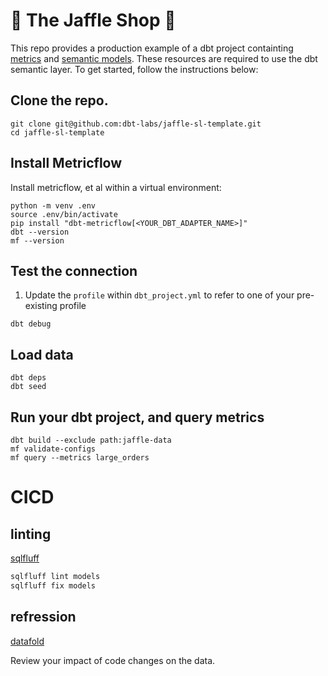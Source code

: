 # 🥪 The Jaffle Shop 🦘
This repo provides a production example of a dbt project containting [metrics](https://docs.getdbt.com/docs/build/metrics-overview) and [semantic models](https://docs.getdbt.com/docs/build/semantic-models). These resources are required to use the dbt semantic layer. To get started, follow the instructions below: 

## Clone the repo.

```shell
git clone git@github.com:dbt-labs/jaffle-sl-template.git
cd jaffle-sl-template
```

## Install Metricflow

Install metricflow, et al within a virtual environment:
```shell
python -m venv .env
source .env/bin/activate
pip install "dbt-metricflow[<YOUR_DBT_ADAPTER_NAME>]"
dbt --version
mf --version
```

## Test the connection
1. Update the `profile` within `dbt_project.yml` to refer to one of your pre-existing profile

```shell
dbt debug
```

## Load data

```shell
dbt deps
dbt seed
```

## Run your dbt project, and query metrics

```shell
dbt build --exclude path:jaffle-data
mf validate-configs
mf query --metrics large_orders
```

# CICD

## linting
[sqlfluff](https://sqlfluff.com/)
```bash
sqlfluff lint models
sqlfluff fix models
```

## refression
[datafold](https://www.datafold.com/)

Review your impact of code changes on the data.